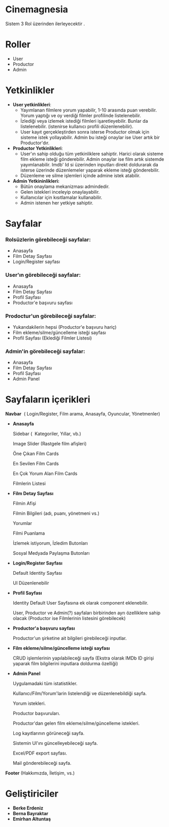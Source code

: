 # Cinemagnesia

Sistem 3 Rol üzerinden ilerleyecektir .

# **Roller**

- User
- Productor
- Admin

# Yetkinlikler

- **User yetkinlikleri**:
    - Yayımlanan filmlere yorum yapabilir, 1-10 arasında puan verebilir. Yorum yaptığı ve oy verdiği filmler profilinde listelenebilir.
    - İzlediği veya izlemek istediği filmleri işaretleyebilir. Bunlar da listelenebilir. (istenirse kullanıcı profili düzenlenebilir).
    - User kayıt gerçekleştirden sonra isterse Productor olmak için sisteme istek yollayabilir. Admin bu isteği onaylar ise User artık bir Productor'dır.
- **Productor Yetkinlikleri**:
    - User'ın sahip olduğu tüm yetkinliklere sahiptir. Harici olarak sisteme film ekleme isteği gönderebilir. Admin onaylar ise film artık sistemde yayımlanabilir. Imdb' Id si üzerinden inputları direkt doldurarak da isterse üzerinde düzenlemeler yaparak ekleme isteği gönderebilir.
    - Düzenleme ve silme işlemleri içinde admine istek atabilir.
- **Admin Yetkininlikleri:**
    - Bütün onaylama mekanizması admindedir.
    - Gelen istekleri inceleyip onaylayabilir.
    - Kullanıcılar için kısıtlamalar kullanabilir.
    - Admin istenen her yetkiye sahiptir.

# Sayfalar

### Rolsüzlerin görebileceği sayfalar:

- Anasayfa
- Film Detay Sayfası
- Login/Register sayfası

### User'ın görebileceği sayfalar:

- Anasayfa
- Film Detay Sayfası
- Profil Sayfası
- Productor'e başvuru sayfası

### Prodoctur'un görebileceği sayfalar:

- Yukarıdakilerin hepsi (Productor'e başvuru hariç)
- Film ekleme/silme/güncelleme isteği sayfası
- Profil Sayfası (Eklediği Filmler Listesi)

### Admin'in görebileceği sayfalar:

- Anasayfa
- Film Detay Sayfası
- Profil Sayfası
- Admin Panel

# Sayfaların içerikleri

**Navbar**  ( Login/Register, Film arama, Anasayfa, Oyuncular, Yönetmenler)

- **Anasayfa**
    
    Sidebar (  Kategoriler, Yıllar, vb.)
    
    Image Slider (Rastgele film afişleri)
    
    Öne Çıkan Film Cards
    
    En Sevilen Film Cards
    
    En Çok Yorum Alan Film Cards
    
    Filmlerin Listesi
    
- **Film Detay Sayfası**
    
    Filmin Afişi
    
    Filmin Bilgileri (adı, puanı, yönetmeni vs.)
    
    Yorumlar
    
    Filmi Puanlama
    
    İzlemek istiyorum, İzledim Butonları
    
    Sosyal Medyada Paylaşma Butonları
    
- **Login/Register Sayfası**
    
    Default Identity Sayfası
    
    UI Düzenlenebilir
    
- **Profil Sayfası**
    
    Identity Default User Sayfasına ek olarak component eklenebilir.
    
    User, Productor ve Admin(?) sayfaları birbirinden ayrı özelliklere sahip olacak (Productor ise Filmlerinin listesini görebilecek)
    
- **Productor'a başvuru sayfası**
    
    Productor'un şirketine ait bilgileri girebileceği inputlar.
    
- **Film ekleme/silme/güncelleme isteği sayfası**
    
    CRUD işlemlerinin yapılabileceği sayfa (Ekstra olarak IMDb ID girişi yaparak film bilgilerini inputlara doldurma özelliği)
    
- **Admin Panel**
    
    Uygulamadaki tüm istatistikler.
    
    Kullanıcı/Film/Yorum'larin listelendiği ve düzenlenebildiği sayfa.
    
    Yorum istekleri.
    
    Productor başvuruları.
    
    Productor'dan gelen film ekleme/silme/güncelleme istekleri.
    
    Log kayıtlarının görüneceği sayfa.
    
    Sistemin UI'ını güncelleyebileceği sayfa.
    
    Excel/PDF export sayfası.
    
    Mail gönderebileceği sayfa.
    

**Footer** (Hakkımızda, İletişim, vs.)

# Geliştiriciler

- **Berke Erdeniz**
- **Berna Bayraktar**
- **Emirhan Altuntaş**

